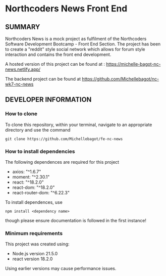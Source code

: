 # Northcoders News Front End

## SUMMARY

Northcoders News is a mock project as fulfilment of the Northcoders Software Development Bootcamp - Front End Section. The project has been to create a "reddit" style social network which allows for forum style interaction and contains the front end development.

A hosted version of this project can be found at : https://michelle-bagot-nc-news.netlify.app/

The backend project can be found at https://github.com/Michellebagot/nc-wk7-nc-news

## DEVELOPER INFORMATION

### How to clone

To clone this repository, within your terminal, navigate to an appropriate directory and use the command

```
git clone https://github.com/Michellebagot/fe-nc-news
```

### How to install dependencies

The following dependences are required for this project

- axios: "^1.6.7"
- moment: "^2.30.1"
- react: "^18.2.0"
- react-dom: "^18.2.0"
- react-router-dom: "^6.22.3"

To install dependences, use

```
npm install <dependency name>
```

though please ensure documentation is followed in the first instance!

### Minimum requirements

This project was created using:

- Node.js version 21.5.0
- react version 18.2.0

Using earlier versions may cause performance issues.
